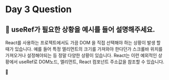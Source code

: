 # Day 3 Question



## :memo: useRef가 필요한 상황을 예시를 들어 설명해주세요.

React를 사용하는 프로젝트에서도 가끔 DOM 을 직접 선택해야 하는 상황이 발생 할 때가 있습니다. 예를 들어 특정 엘리먼트의 크기를 가져와야 한다던가 스크롤바 위치를 가져오거나 설정해야되는 등 정말 다양한 상황이 있습니다. React는 이런 예외적인 상황에서 useRef로 DOM노드, 엘리먼트, React 컴포넌트 주소값을 참조할 수 있습니다.

:rocket: